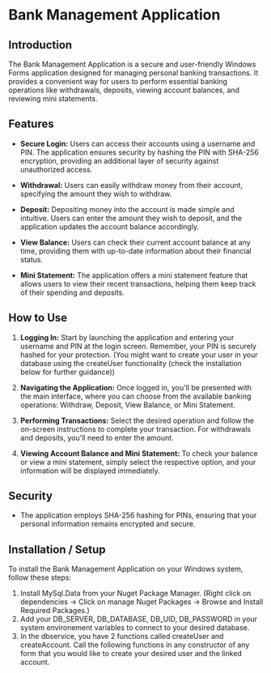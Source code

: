 # Bank Management Application

## Introduction

The Bank Management Application is a secure and user-friendly Windows Forms application designed for managing personal banking transactions. It provides a convenient way for users to perform essential banking operations like withdrawals, deposits, viewing account balances, and reviewing mini statements.

## Features

- **Secure Login:** Users can access their accounts using a username and PIN. The application ensures security by hashing the PIN with SHA-256 encryption, providing an additional layer of security against unauthorized access.

- **Withdrawal:** Users can easily withdraw money from their account, specifying the amount they wish to withdraw.

- **Deposit:** Depositing money into the account is made simple and intuitive. Users can enter the amount they wish to deposit, and the application updates the account balance accordingly.

- **View Balance:** Users can check their current account balance at any time, providing them with up-to-date information about their financial status.

- **Mini Statement:** The application offers a mini statement feature that allows users to view their recent transactions, helping them keep track of their spending and deposits.

## How to Use

1. **Logging In:** Start by launching the application and entering your username and PIN at the login screen. Remember, your PIN is securely hashed for your protection. (You might want to create your user in your database using the createUser functionality (check the installation below for further guidance))

2. **Navigating the Application:** Once logged in, you'll be presented with the main interface, where you can choose from the available banking operations: Withdraw, Deposit, View Balance, or Mini Statement.

3. **Performing Transactions:** Select the desired operation and follow the on-screen instructions to complete your transaction. For withdrawals and deposits, you'll need to enter the amount.

4. **Viewing Account Balance and Mini Statement:** To check your balance or view a mini statement, simply select the respective option, and your information will be displayed immediately.

## Security

- The application employs SHA-256 hashing for PINs, ensuring that your personal information remains encrypted and secure.

## Installation / Setup

To install the Bank Management Application on your Windows system, follow these steps:

1. Install MySql.Data from your Nuget Package Manager. (Right click on dependencies -> Click on manage Nuget Packages -> Browse and Install Required Packages.)
2. Add your DB_SERVER, DB_DATABASE, DB_UID, DB_PASSWORD in your system environement variables to connect to your desired database.
3. In the dbservice, you have 2 functions called createUser and createAccount. Call the following functions in any constructor of any form that you would like to create your desired user and the linked account.
